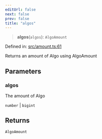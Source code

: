 ```yaml
---
editUrl: false
next: false
prev: false
title: "algos"
---
```


> **algos**(`algos`): `AlgoAmount`

Defined in: [src/amount.ts:61](https://github.com/algorandfoundation/algokit-utils-ts/blob/45957336d0cbf88c980c0a3343335a5e5e142c93/src/amount.ts#L61)

Returns an amount of Algo using AlgoAmount

## Parameters

### algos

The amount of Algo

`number` | `bigint`

## Returns

`AlgoAmount`
